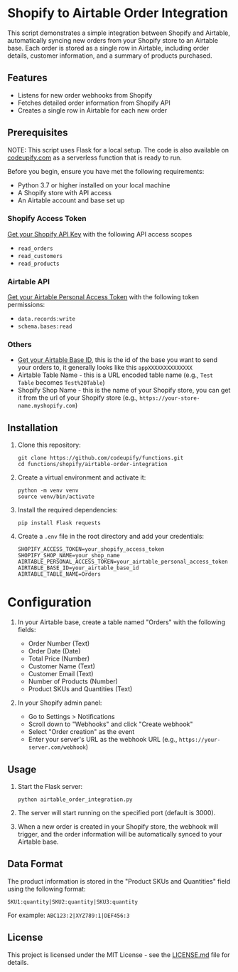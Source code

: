 # Shopify to Airtable Order Integration

This script demonstrates a simple integration between Shopify and Airtable, automatically syncing new orders from your
Shopify store to an Airtable base.
Each order is stored as a single row in Airtable, including order details, customer information, and a summary of
products purchased.

## Features

- Listens for new order webhooks from Shopify
- Fetches detailed order information from Shopify API
- Creates a single row in Airtable for each new order

## Prerequisites

NOTE: This script uses Flask for a local setup. The code is also available
on [codeupify.com](https://codeupify.com/f/gl9av2maG1) as a serverless function
that is ready to run.

Before you begin, ensure you have met the following requirements:

- Python 3.7 or higher installed on your local machine
- A Shopify store with API access
- An Airtable account and base set up

### Shopify Access Token

[Get your Shopify API Key](https://codeupify.com/blog/how-to-get-a-shopify-api-key) with the following API access scopes

- `read_orders`
- `read_customers`
- `read_products`

### Airtable API

[Get your Airtable Personal Access Token](https://codeupify.com/blog/get-an-airtable-personal-access-token) with the
following token permissions:

- `data.records:write`
- `schema.bases:read`

### Others

- [Get your Airtable Base ID](https://codeupify.com/blog/how-to-get-airtable-base-id), this is the id of the base you
  want to send your orders to, it generally looks like this `appXXXXXXXXXXXXXX`
- Airtable Table Name - this is a URL encoded table name (e.g., `Test Table` becomes `Test%20Table`)
- Shopify Shop Name - this is the name of your Shopify store, you can get it from the url of your Shopify store (e.g.,
  `https://your-store-name.myshopify.com`)

## Installation

1. Clone this repository:
   ```
   git clone https://github.com/codeupify/functions.git
   cd functions/shopify/airtable-order-integration
   ```

2. Create a virtual environment and activate it:
   ```
   python -m venv venv
   source venv/bin/activate
   ```

3. Install the required dependencies:
   ```
   pip install Flask requests
   ```

4. Create a `.env` file in the root directory and add your credentials:
   ```
   SHOPIFY_ACCESS_TOKEN=your_shopify_access_token
   SHOPIFY_SHOP_NAME=your_shop_name
   AIRTABLE_PERSONAL_ACCESS_TOKEN=your_airtable_personal_access_token
   AIRTABLE_BASE_ID=your_airtable_base_id
   AIRTABLE_TABLE_NAME=Orders
   ```

# Configuration

1. In your Airtable base, create a table named "Orders" with the following fields:
    - Order Number (Text)
    - Order Date (Date)
    - Total Price (Number)
    - Customer Name (Text)
    - Customer Email (Text)
    - Number of Products (Number)
    - Product SKUs and Quantities (Text)

2. In your Shopify admin panel:
    - Go to Settings > Notifications
    - Scroll down to "Webhooks" and click "Create webhook"
    - Select "Order creation" as the event
    - Enter your server's URL as the webhook URL (e.g., `https://your-server.com/webhook`)

## Usage

1. Start the Flask server:
   ```
   python airtable_order_integration.py
   ```

2. The server will start running on the specified port (default is 3000).

3. When a new order is created in your Shopify store, the webhook will trigger, and the order information will be
   automatically synced to your Airtable base.

## Data Format

The product information is stored in the "Product SKUs and Quantities" field using the following format:

```
SKU1:quantity|SKU2:quantity|SKU3:quantity
```

For example: `ABC123:2|XYZ789:1|DEF456:3`

## License

This project is licensed under the MIT License - see the [LICENSE.md](LICENSE.md) file for details.